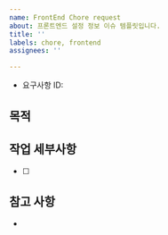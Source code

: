 ```yaml
---
name: FrontEnd Chore request
about: 프론트엔드 설정 정보 이슈 템플릿입니다.
title: ''
labels: chore, frontend
assignees: ''

---
```


- 요구사항 ID: 
## 목적
> 

## 작업 세부사항
- [ ] 

## 참고 사항
-
